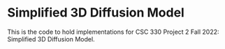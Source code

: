 # Simplified 3D Diffusion Model

This is the code to hold implementations for CSC 330 Project 2 Fall 2022: Simplified 3D Diffusion Model. 
